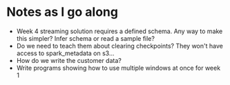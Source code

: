# Notes as I go along

* Week 4 streaming solution requires a defined schema. Any way to make this simpler? Infer schema or read a sample file?
* Do we need to teach them about clearing checkpoints? They won't have access to spark_metadata on s3...
* How do we write the customer data?
* Write programs showing how to use multiple windows at once for week 1